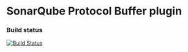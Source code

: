 SonarQube Protocol Buffer plugin
=========================

### Build status

[![Build Status](https://travis-ci.org/henryju/sonar-protobuf.svg?branch=master)](https://travis-ci.org/henryju/sonar-protobuf)


